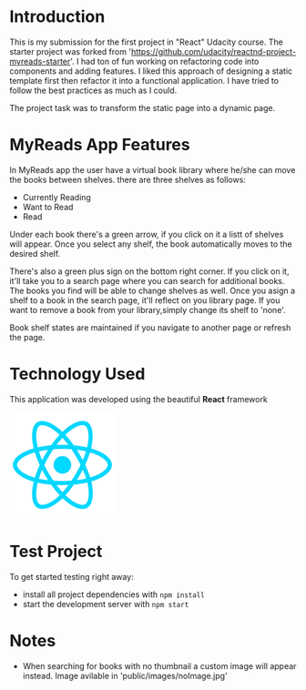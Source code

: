 # Introduction

This is my submission for the first project in "React" Udacity course. The starter project was forked from 'https://github.com/udacity/reactnd-project-myreads-starter'. I had ton of fun working on refactoring code into components and adding features. I liked this approach of designing a static template first then refactor it into a functional application. I have tried to follow the best practices as much as I could.

The project task was to transform the static page into a dynamic page.

# MyReads App Features

In MyReads app the user have a virtual book library where he/she can move the books between shelves. there are three shelves as follows:
- Currently Reading
- Want to Read
- Read

Under each book there's a green arrow, if you click on it a listt of shelves will appear. Once you select any shelf, the book automatically moves to the desired shelf.

There's also a green plus sign on the bottom right corner. If you click on it, it'll take you to a search page where you can search for additional books. The books you find will be able to change shelves as well. Once you asign a shelf to a book in the search page, it'll reflect on you library page. If you want to remove a book from your library,simply change its shelf to 'none'. 

Book shelf states are maintained if you navigate to another page or refresh the page.

# Technology Used

This application was developed using the beautiful **React** framework

![React Logo](/public/images/react.png)


# Test Project

To get started testing right away:

* install all project dependencies with `npm install`
* start the development server with `npm start`

# Notes

- When searching for books with no thumbnail a custom image will appear instead. Image avilable in 'public/images/noImage.jpg'